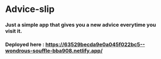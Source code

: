 # Advice-slip

### Just a simple app that gives you a new advice everytime you visit it. 
### Deployed here : https://63529becda9e0a045f022bc5--wondrous-souffle-bba908.netlify.app/
